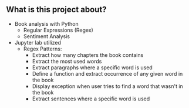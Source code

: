## What is this project about?
- Book analysis with Python
  - Regular Expressions (Regex)
  - Sentiment Analysis
- Jupyter lab utilized
  - Regex Patterns:
    - Extract how many chapters the book contains
    - Extract the most used words
    - Extract paragraphs where a specific word is used
    - Define a function and extract occurrence of any given word in the book
    - Display exception when user tries to find a word that wasn't in the book
    - Extract sentences where a specific word is used